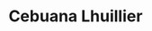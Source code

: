 ---
title: "Cebuana Lhuillier"
url: /makati/cebuana-lhuillier-don-chino-roces-avenue/
shop: pawnbroker
---